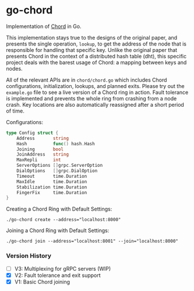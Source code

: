 # go-chord
Implementation of [Chord](https://pdos.csail.mit.edu/papers/chord:sigcomm01/chord_sigcomm.pdf) in Go.

This implementation stays true to the designs of the original paper, and 
presents the single operation, `lookup`, to get the address of the node that 
is responsible for handling that specific key. Unlike the original paper that 
presents Chord in the context of a distributed hash table (dht), this specific 
project deals with the barest usage of Chord: a mapping between keys and nodes. 

All of the relevant APIs are in `chord/chord.go` which includes Chord configurations, 
initialization, lookups, and planned exits. Please try out the `example.go` file to see 
a live version of a Chord ring in action. Fault tolerance is implemented and prevents 
the whole ring from crashing from a node crash. Key locations are also automatically 
reassigned after a short period of time.

Configurations:
```go
type Config struct {
	Address       string
	Hash          func() hash.Hash
	Joining       bool
	JoinAddress   string
	MaxRepli      int
	ServerOptions []grpc.ServerOption
	DialOptions   []grpc.DialOption
	Timeout       time.Duration
	MaxIdle       time.Duration
	Stabilization time.Duration
	FingerFix     time.Duration
}
```

Creating a Chord Ring with Default Settings:
```
./go-chord create --address="localhost:8000"
```
Joining a Chord Ring with Default Settings:
```
./go-chord join --address="localhost:8001" --join="localhost:8000"
```

### Version History
- [ ] V3: Multiplexing for gRPC servers (WIP)
- [X] V2: Fault tolerance and exit support
- [X] V1: Basic Chord joining
